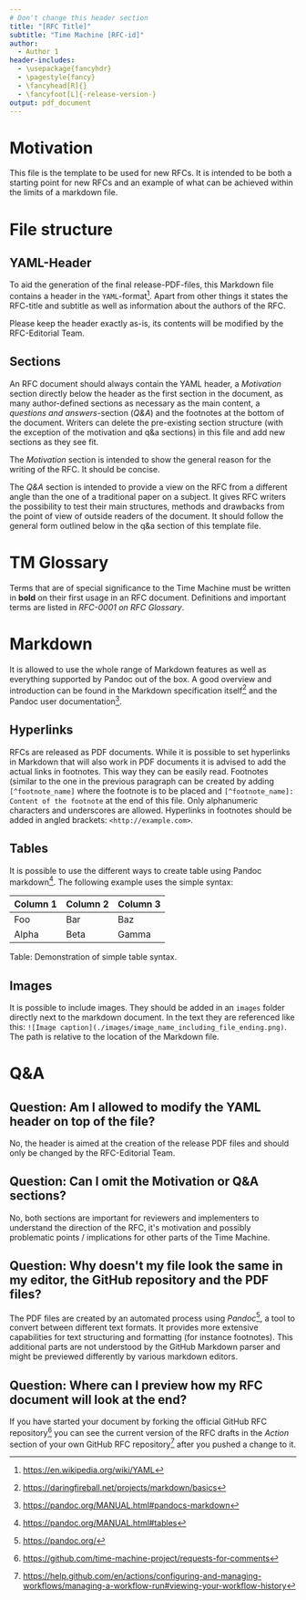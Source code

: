 ```yaml
---
# Don't change this header section
title: "[RFC Title]"
subtitle: "Time Machine [RFC-id]"
author:
  - Author 1
header-includes:
  - \usepackage{fancyhdr}
  - \pagestyle{fancy}
  - \fancyhead[R]{}
  - \fancyfoot[L]{-release-version-}
output: pdf_document
---
```


# Motivation

This file is the template to be used for new RFCs. It is intended to be both a
starting point for new RFCs and an example of what can be achieved within the
limits of a markdown file.

# File structure

## YAML-Header

To aid the generation of the final release-PDF-files, this Markdown file
contains a header in the `YAML`-format[^yaml]. Apart from other things it states
the RFC-title and subtitle as well as information about the authors of the RFC.

Please keep the header exactly as-is, its contents will be modified by the
RFC-Editorial Team.

## Sections

An RFC document should always contain the YAML header, a _Motivation_ section
directly below the header as the first section in the document, as many
author-defined sections as necessary as the main content, a _questions and
answers_-section (_Q&A_) and the footnotes at the bottom of the document.
Writers can delete the pre-existing section structure (with the exception of the
motivation and q&a sections) in this file and add new sections as they see fit.

The _Motivation_ section is intended to show the general reason for the writing
of the RFC. It should be concise.

The _Q&A_ section is intended to provide a view on the RFC from a different
angle than the one of a traditional paper on a subject. It gives RFC writers the
possibility to test their main structures, methods and drawbacks from the point
of view of outside readers of the document. It should follow the general form
outlined below in the q&a section of this template file.

# TM Glossary

Terms that are of special significance to the Time Machine must be written in
**bold** on their first usage in an RFC document. Definitions and important
terms are listed in _RFC-0001 on RFC Glossary_.

# Markdown

It is allowed to use the whole range of Markdown features as well as everything
supported by Pandoc out of the box. A good overview and introduction can be
found in the Markdown specification itself[^daring_markdown] and the Pandoc user
documentation[^pandoc_markdown].

## Hyperlinks

RFCs are released as PDF documents. While it is possible to set hyperlinks in
Markdown that will also work in PDF documents it is advised to add the actual
links in footnotes. This way they can be easily read. Footnotes (similar to the
one in the previous paragraph can be created by adding `[^footnote_name]` where
the footnote is to be placed and `[^footnote_name]: Content of the footnote` at
the end of this file. Only alphanumeric characters and underscores are allowed.
Hyperlinks in footnotes should be added in angled brackets:
`<http://example.com>`.

## Tables

It is possible to use the different ways to create table using Pandoc
markdown[^pandoc_tables]. The following example uses the simple syntax:

| Column 1 | Column 2 | Column 3 |
| -------- | -------- | -------- |
| Foo      | Bar      | Baz      |
| Alpha    | Beta     | Gamma    |

Table: Demonstration of simple table syntax.

## Images

It is possible to include images. They should be added in an `images` folder
directly next to the markdown document. In the text they are referenced like
this: `![Image caption](./images/image_name_including_file_ending.png)`. The
path is relative to the location of the Markdown file.

# Q&A

## Question: Am I allowed to modify the YAML header on top of the file?

No, the header is aimed at the creation of the release PDF files and should only
be changed by the RFC-Editorial Team.

## Question: Can I omit the Motivation or Q&A sections?

No, both sections are important for reviewers and implementers to understand the
direction of the RFC, it's motivation and possibly problematic points /
implications for other parts of the Time Machine.

## Question: Why doesn't my file look the same in my editor, the GitHub repository and the PDF files?

The PDF files are created by an automated process using _Pandoc_[^pandoc], a
tool to convert between different text formats. It provides more extensive
capabilities for text structuring and formatting (for instance footnotes). This
additional parts are not understood by the GitHub Markdown parser and might be
previewed differently by various markdown editors.

## Question: Where can I preview how my RFC document will look at the end?

If you have started your document by forking the official GitHub RFC
repository[^rfc_repo] you can see the current version of the RFC drafts in the
_Action_ section of your own GitHub RFC repository[^github_manage_action] after
you pushed a change to it.

<!-- Footnote area: Please keep the list of footnotes sorted alphabetically to simplify managing them -->

[^daring_markdown]: <https://daringfireball.net/projects/markdown/basics>
[^github_manage_action]:
    <https://help.github.com/en/actions/configuring-and-managing-workflows/managing-a-workflow-run#viewing-your-workflow-history>

[^mermaid]: <https://mermaid-js.github.io/mermaid/#/>
[^pandoc]: <https://pandoc.org/>
[^pandoc_markdown]: <https://pandoc.org/MANUAL.html#pandocs-markdown>
[^pandoc_tables]: <https://pandoc.org/MANUAL.html#tables>
[^rfc_repo]: <https://github.com/time-machine-project/requests-for-comments>
[^yaml]: <https://en.wikipedia.org/wiki/YAML>
